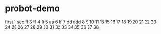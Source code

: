 # probot-demo
first  1
sec ff
3  ff
4 ff
5 aa
6 ff
7 dd ddd
8
9
10
11
13
15
16
17 
18
19
20
21
22
23
24
25
26
27
28
29
30
31
32
33
34
35
36
37
38
